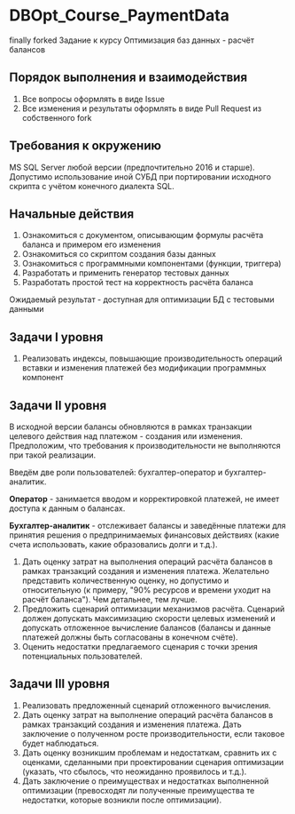 # DBOpt_Course_PaymentData
finally forked
Задание к курсу Оптимизация баз данных - расчёт балансов

## Порядок выполнения и взаимодействия
1. Все вопросы оформлять в виде Issue
2. Все изменения и результаты оформлять в виде Pull Request из собственного fork

## Требования к окружению
MS SQL Server любой версии (предпочтительно 2016 и старше).
Допустимо использование иной СУБД при портировании исходного скрипта с учётом конечного диалекта SQL.
## Начальные действия
1. Ознакомиться с документом, описывающим формулы расчёта баланса и примером его изменения
2. Ознакомиться со скриптом создания базы данных
3. Ознакомиться с программными компонентами (функции, триггера)
4. Разработать и применить генератор тестовых данных
5. Разработать простой тест на корректность расчёта баланса

Ожидаемый результат - доступная для оптимизации БД с тестовыми данными

## Задачи I уровня
1. Реализовать индексы, повышающие производительность операций вставки и изменения платежей без модификации программных компонент

## Задачи II уровня
В исходной версии балансы обновляются в рамках транзакции целевого действия над платежом - создания или изменения. Предположим, что требования к производительности не выполняются при такой реализации.

Введём две роли пользователей: бухгалтер-оператор и бухгалтер-аналитик.

**Оператор** - занимается вводом и корректировкой платежей, не имеет доступа к данным о балансах.

**Бухгалтер-аналитик** - отслеживает балансы и заведённые платежи для принятия решения о предпринимаемых финансовых действиях (какие счета использовать, какие образовались долги и т.д.).

1. Дать оценку затрат на выполнения операций расчёта балансов в рамках транзакций создания и изменения платежа. Желательно представить количественную оценку, но допустимо и относительную (к примеру, "90% ресурсов и времени уходит на расчёт баланса"). Чем детальнее, тем лучше.
2. Предложить сценарий оптимизации механизмов расчёта. Сценарий должен допускать максимизацию скорости целевых изменений и допускать отложенное вычисление балансов (балансы и данные платежей должны быть согласованы в конечном счёте).
3. Оценить недостатки предлагаемого сценария с точки зрения потенциальных пользователей.

## Задачи III уровня
1. Реализовать предложенный сценарий отложенного вычисления.
2. Дать оценку затрат на выполнение операций расчёта балансов в рамках транзакций создания и изменения платежа. Дать заключение о полученном росте производительности, если таковое будет наблюдаться.
3. Дать оценку возникшим проблемам и недостаткам, сравнить их с оценками, сделанными при проектировании сценария оптимизации (указать, что сбылось, что неожиданно проявилось и т.д.).
4. Дать заключение о преимуществах и недостатках выполненной оптимизации (превосходят ли полученные преимущества те недостатки, которые возникли после оптимизации).
